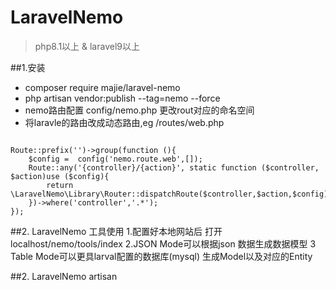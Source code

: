 # LaravelNemo

> php8.1以上 & laravel9以上


##1.安装 
* composer require majie/laravel-nemo
* php artisan  vendor:publish  --tag=nemo --force
* nemo路由配置 config/nemo.php 更改rout对应的命名空间
* 将laravle的路由改成动态路由,eg /routes/web.php
```

Route::prefix('')->group(function (){
    $config =  config('nemo.route.web',[]);
    Route::any('{controller}/{action}', static function ($controller, $action)use ($config){
        return \LaravelNemo\Library\Router::dispatchRoute($controller,$action,$config);
    })->where('controller','.*');
});
```


##2. LaravelNemo 工具使用
1.配置好本地网站后 打开localhost/nemo/tools/index
2.JSON Mode可以根据json 数据生成数据模型
3 Table Mode可以更具larval配置的数据库(mysql) 生成Model以及对应的Entity

##2. LaravelNemo artisan







